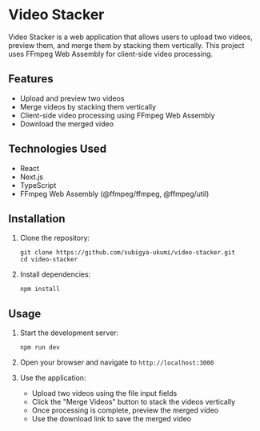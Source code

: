 # Video Stacker

Video Stacker is a web application that allows users to upload two videos, preview them, and merge them by stacking them vertically. This project uses FFmpeg Web Assembly for client-side video processing.

## Features

- Upload and preview two videos
- Merge videos by stacking them vertically
- Client-side video processing using FFmpeg Web Assembly
- Download the merged video

## Technologies Used

- React
- Next.js
- TypeScript
- FFmpeg Web Assembly (@ffmpeg/ffmpeg, @ffmpeg/util)

## Installation

1. Clone the repository:
   ```
   git clone https://github.com/subigya-ukumi/video-stacker.git
   cd video-stacker
   ```

2. Install dependencies:
   ```
   npm install
   ```

## Usage

1. Start the development server:
   ```
   npm run dev
   ```

2. Open your browser and navigate to `http://localhost:3000`

3. Use the application:
   - Upload two videos using the file input fields
   - Click the "Merge Videos" button to stack the videos vertically
   - Once processing is complete, preview the merged video
   - Use the download link to save the merged video

